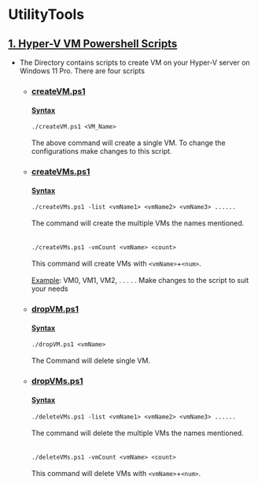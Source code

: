 # UtilityTools
## [1. Hyper-V VM Powershell Scripts](https://github.com/Sharad9048/UtilityTools/HyperV-VM-PS-Scripts)
  - The Directory contains scripts to create VM on your Hyper-V server on Windows 11 Pro.
  There are four scripts
    - ### [createVM.ps1](https://github.com/Sharad9048/UtilityTools/HyperV-VM-PS-Scripts/createVM.ps1)
      #### <ins>Syntax</ins>
        `./createVM.ps1 <VM_Name>`<br><br>
        The above command will create a single VM.
        To change the configurations make changes to this script.
    - ### [createVMs.ps1](https://github.com/Sharad9048/UtilityTools/HyperV-VM-PS-Scripts/createVMs.ps1)
      #### <ins>Syntax</ins>
        `./createVMs.ps1 -list <vmName1> <vmName2> <vmName3> ......`<br><br>
        The command will create the multiple VMs the names mentioned.<br><br><br>
        `./createVMs.ps1 -vmCount <vmName> <count>`<br><br>
        This command will create VMs with `<vmName>`+`<num>`.<br><br>
        <ins>Example</ins>: VM0, VM1, VM2, . . . . .
    Make changes to the script to suit your needs
    - ### [dropVM.ps1](https://github.com/Sharad9048/UtilityTools/HyperV-VM-PS-Scripts/deleteVM.ps1)
      #### <ins>Syntax</ins>
        `./dropVM.ps1 <vmName>`<br><br>
        The Command will delete single VM.
    - ### [dropVMs.ps1](https://github.com/Sharad9048/UtilityTools/HyperV-VM-PS-Scripts/deleteVMs.ps1)
      #### <ins>Syntax</ins>
         `./deleteVMs.ps1 -list <vmName1> <vmName2> <vmName3> ......`<br><br>
         The command will delete the multiple VMs the names mentioned.<br><br><br>
         `./deleteVMs.ps1 -vmCount <vmName> <count>`<br><br>
         This command will delete VMs with `<vmName>`+`<num>`.<br><br>
